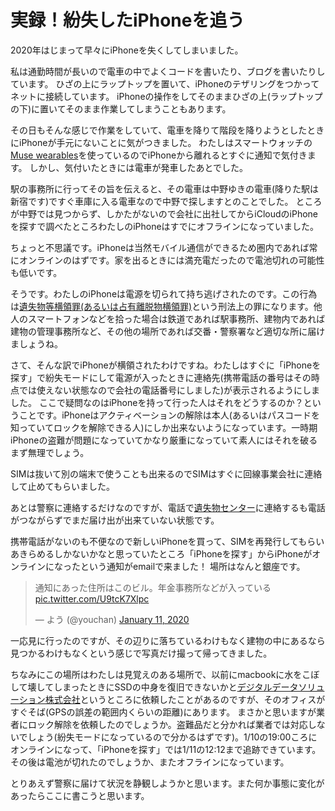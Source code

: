 # 実録！紛失したiPhoneを追う

2020年はじまって早々にiPhoneを失くしてしまいました。

私は通勤時間が長いので電車の中でよくコードを書いたり、ブログを書いたりしています。
ひざの上にラップトップを置いて、iPhoneのテザリングをつかってネットに接続しています。
iPhoneの操作をしてそのままひざの上(ラップトップの下)に置いてそのまま作業してしまうこともあります。

その日もそんな感じで作業をしていて、電車を降りて階段を降りようとしたときにiPhoneが手元にないことに気がつきました。
わたしはスマートウォッチの[Muse wearables](https://us.musewearables.com/)を使っているのでiPhoneから離れるとすぐに通知で気付きます。
しかし、気付いたときには電車が発車したあとでした。

駅の事務所に行ってその旨を伝えると、その電車は中野ゆきの電車(降りた駅は新宿です)ですぐ車庫に入る電車なので中野で探しますとのことでした。
ところが中野では見つからず、しかたがないので会社に出社してからiCloudのiPhoneを探すで調べたところわたしのiPhoneはすでにオフラインになっていました。

ちょっと不思議です。iPhoneは当然モバイル通信ができるため圏内であれば常にオンラインのはずです。家を出るときには満充電だったので電池切れの可能性も低いです。

そうです。わたしのiPhoneは電源を切られて持ち逃げされたのです。この行為は[遺失物等横領罪(あるいは占有離脱物横領罪)](https://keiji-pro.com/columns/308/)という刑法上の罪になります。他人のスマートフォンなどを拾った場合は鉄道であれば駅事務所、建物内であれば建物の管理事務所など、その他の場所であれば交番・警察署など適切な所に届けましょうね。

さて、そんな訳でiPhoneが横領されたわけですね。わたしはすぐに「iPhoneを探す」で紛失モードにして電源が入ったときに連絡先(携帯電話の番号はその時点では使えない状態なので会社の電話番号にしました)が表示されるようにしました。
ここで疑問なのはiPhoneを持って行った人はそれをどうするのか？ということです。iPhoneはアクティベーションの解除は本人(あるいはパスコードを知っていてロックを解除できる人)にしか出来ないようになっています。一時期iPhoneの盗難が問題になっていてかなり厳重になっていて素人にはそれを破るまず無理でしょう。

SIMは抜いて別の端末で使うことも出来るのでSIMはすぐに回線事業会社に連絡して止めてもらいました。

あとは警察に連絡するだけなのですが、電話で[遺失物センター](https://www.keishicho.metro.tokyo.jp/smph/sodan/otoshimono/annai.html)に連絡するも電話がつながらずでまだ届け出が出来ていない状態です。

携帯電話がないのも不便なので新しいiPhoneを買って、SIMを再発行してもらいあきらめるしかないかなと思っていたところ「iPhoneを探す」からiPhoneがオンラインになったという通知がemailで来ました！
場所はなんと銀座です。

<blockquote class="twitter-tweet" data-theme="dark"><p lang="ja" dir="ltr">通知にあった住所はこのビル。年金事務所などが入っている <a href="https://t.co/U9tcK7Xlpc">pic.twitter.com/U9tcK7Xlpc</a></p>&mdash; よう (@youchan) <a href="https://twitter.com/youchan/status/1215879281567358976?ref_src=twsrc%5Etfw">January 11, 2020</a></blockquote> <script async src="https://platform.twitter.com/widgets.js" charset="utf-8"></script>

一応見に行ったのですが、その辺りに落ちているわけもなく建物の中にあるなら見つかるわけもなくという感じで写真だけ撮って帰ってきました。

ちなみにこの場所はわたしは見覚えのある場所で、以前にmacbookに水をこぼして壊してしまったときにSSDの中身を復旧できないかと[デジタルデータソリューション株式会社](https://digitaldata-solution.co.jp/)というところに依頼したことがあるのですが、そのオフィスがすぐそば(GPSの誤差の範囲内くらいの距離)にあります。
まさかと思いますが業者にロック解除を依頼したのでしょうか。盗難品だと分かれば業者では対応しないでしょう(紛失モードになっているので分かるはずです)。1/10の19:00ころにオンラインになって、「iPhoneを探す」では1/11の12:12まで追跡できています。その後は電池が切れたのでしょうか、またオフラインになっています。

とりあえず警察に届けて状況を静観しようかと思います。また何か事態に変化があったらここに書こうと思います。
